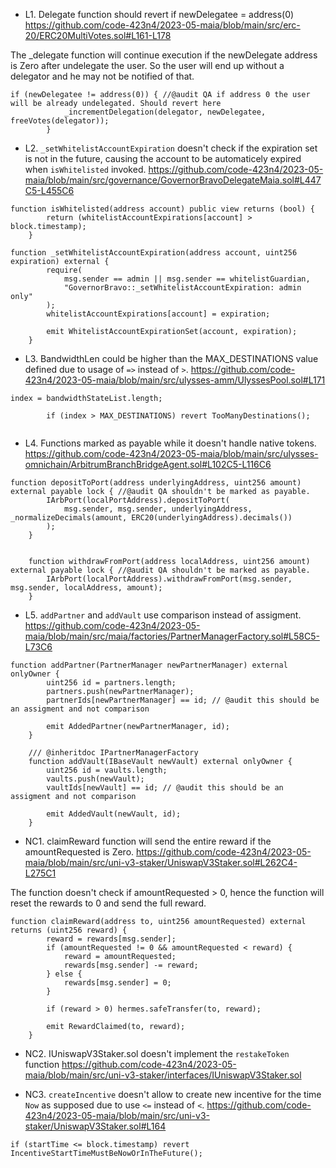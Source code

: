 - L1. Delegate function should revert if newDelegatee = address(0)
https://github.com/code-423n4/2023-05-maia/blob/main/src/erc-20/ERC20MultiVotes.sol#L161-L178

The _delegate function will continue execution if the newDelegate address is Zero after undelegate the user. So the user will end up without a delegator and he may not be notified of that.
```
if (newDelegatee != address(0)) { //@audit QA if address 0 the user will be already undelegated. Should revert here
            _incrementDelegation(delegator, newDelegatee, freeVotes(delegator));
        }
```

- L2. `_setWhitelistAccountExpiration` doesn't check if the expiration set is not in the future, causing the account to be automaticely expired when `isWhitelisted` invoked.
https://github.com/code-423n4/2023-05-maia/blob/main/src/governance/GovernorBravoDelegateMaia.sol#L447C5-L455C6

```
function isWhitelisted(address account) public view returns (bool) {
        return (whitelistAccountExpirations[account] > block.timestamp);
    }
```

```
function _setWhitelistAccountExpiration(address account, uint256 expiration) external {
        require(
            msg.sender == admin || msg.sender == whitelistGuardian,
            "GovernorBravo::_setWhitelistAccountExpiration: admin only"
        );
        whitelistAccountExpirations[account] = expiration;

        emit WhitelistAccountExpirationSet(account, expiration);
    }
```

- L3. BandwidthLen could be higher than the MAX_DESTINATIONS value defined due to usage of `=>` instead of `>`.
https://github.com/code-423n4/2023-05-maia/blob/main/src/ulysses-amm/UlyssesPool.sol#L171

```
index = bandwidthStateList.length;

        if (index > MAX_DESTINATIONS) revert TooManyDestinations();


```

- L4. Functions marked as payable while it doesn't handle native tokens.
https://github.com/code-423n4/2023-05-maia/blob/main/src/ulysses-omnichain/ArbitrumBranchBridgeAgent.sol#L102C5-L116C6
```
function depositToPort(address underlyingAddress, uint256 amount) external payable lock { //@audit QA shouldn't be marked as payable.
        IArbPort(localPortAddress).depositToPort(
            msg.sender, msg.sender, underlyingAddress, _normalizeDecimals(amount, ERC20(underlyingAddress).decimals())
        );
    }


    function withdrawFromPort(address localAddress, uint256 amount) external payable lock { //@audit QA shouldn't be marked as payable.
        IArbPort(localPortAddress).withdrawFromPort(msg.sender, msg.sender, localAddress, amount);
    }
```

- L5. `addPartner` and `addVault` use comparison instead of assigment.
https://github.com/code-423n4/2023-05-maia/blob/main/src/maia/factories/PartnerManagerFactory.sol#L58C5-L73C6
```
function addPartner(PartnerManager newPartnerManager) external onlyOwner {
        uint256 id = partners.length;
        partners.push(newPartnerManager);
        partnerIds[newPartnerManager] == id; // @audit this should be an assigment and not comparison

        emit AddedPartner(newPartnerManager, id);
    }

    /// @inheritdoc IPartnerManagerFactory
    function addVault(IBaseVault newVault) external onlyOwner {
        uint256 id = vaults.length;
        vaults.push(newVault);
        vaultIds[newVault] == id; // @audit this should be an assigment and not comparison

        emit AddedVault(newVault, id);
    }
```

- NC1. claimReward function will send the entire reward if the amountRequested is Zero.
https://github.com/code-423n4/2023-05-maia/blob/main/src/uni-v3-staker/UniswapV3Staker.sol#L262C4-L275C1

The function doesn't check if amountRequested > 0, hence the function will reset the rewards to 0 and send the full reward.

```
function claimReward(address to, uint256 amountRequested) external returns (uint256 reward) {
        reward = rewards[msg.sender];
        if (amountRequested != 0 && amountRequested < reward) {
            reward = amountRequested;
            rewards[msg.sender] -= reward;
        } else {
            rewards[msg.sender] = 0;
        }

        if (reward > 0) hermes.safeTransfer(to, reward);

        emit RewardClaimed(to, reward);
    }
```

- NC2. IUniswapV3Staker.sol doesn't implement the `restakeToken` function
https://github.com/code-423n4/2023-05-maia/blob/main/src/uni-v3-staker/interfaces/IUniswapV3Staker.sol

- NC3. `createIncentive` doesn't allow to create new incentive for the time `Now` as supposed due to use `<=` instead of `<`.
https://github.com/code-423n4/2023-05-maia/blob/main/src/uni-v3-staker/UniswapV3Staker.sol#L164

```
if (startTime <= block.timestamp) revert IncentiveStartTimeMustBeNowOrInTheFuture();
```

